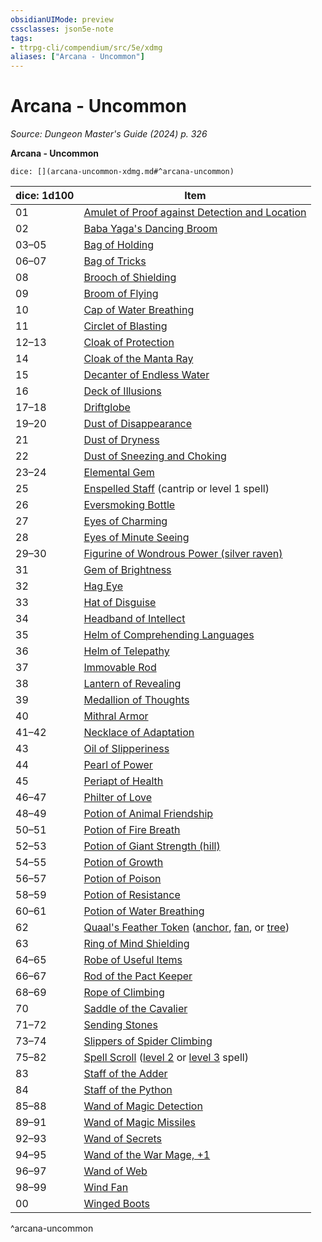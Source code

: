 ```yaml
---
obsidianUIMode: preview
cssclasses: json5e-note
tags:
- ttrpg-cli/compendium/src/5e/xdmg
aliases: ["Arcana - Uncommon"]
---
```

# Arcana - Uncommon
*Source: Dungeon Master's Guide (2024) p. 326* 

**Arcana - Uncommon**

`dice: [](arcana-uncommon-xdmg.md#^arcana-uncommon)`

| dice: 1d100 | Item |
|-------------|------|
| 01 | [Amulet of Proof against Detection and Location](amulet-of-proof-against-detection-and-location-xdmg.md) |
| 02 | [Baba Yaga's Dancing Broom](baba-yagas-dancing-broom-xdmg.md) |
| 03–05 | [Bag of Holding](bag-of-holding-xdmg.md) |
| 06–07 | [Bag of Tricks](bag-of-tricks-xdmg.md) |
| 08 | [Brooch of Shielding](brooch-of-shielding-xdmg.md) |
| 09 | [Broom of Flying](broom-of-flying-xdmg.md) |
| 10 | [Cap of Water Breathing](cap-of-water-breathing-xdmg.md) |
| 11 | [Circlet of Blasting](circlet-of-blasting-xdmg.md) |
| 12–13 | [Cloak of Protection](cloak-of-protection-xdmg.md) |
| 14 | [Cloak of the Manta Ray](cloak-of-the-manta-ray-xdmg.md) |
| 15 | [Decanter of Endless Water](decanter-of-endless-water-xdmg.md) |
| 16 | [Deck of Illusions](3-Compendium/CLI/items/deck-of-illusions-xdmg.md) |
| 17–18 | [Driftglobe](driftglobe-xdmg.md) |
| 19–20 | [Dust of Disappearance](dust-of-disappearance-xdmg.md) |
| 21 | [Dust of Dryness](dust-of-dryness-xdmg.md) |
| 22 | [Dust of Sneezing and Choking](dust-of-sneezing-and-choking-xdmg.md) |
| 23–24 | [Elemental Gem](elemental-gem-xdmg.md) |
| 25 | [Enspelled Staff](enspelled-staff-xdmg.md) (cantrip or level 1 spell) |
| 26 | [Eversmoking Bottle](eversmoking-bottle-xdmg.md) |
| 27 | [Eyes of Charming](eyes-of-charming-xdmg.md) |
| 28 | [Eyes of Minute Seeing](eyes-of-minute-seeing-xdmg.md) |
| 29–30 | [Figurine of Wondrous Power (silver raven)](figurine-of-wondrous-power-silver-raven-xdmg.md) |
| 31 | [Gem of Brightness](gem-of-brightness-xdmg.md) |
| 32 | [Hag Eye](hag-eye-xdmg.md) |
| 33 | [Hat of Disguise](hat-of-disguise-xdmg.md) |
| 34 | [Headband of Intellect](headband-of-intellect-xdmg.md) |
| 35 | [Helm of Comprehending Languages](helm-of-comprehending-languages-xdmg.md) |
| 36 | [Helm of Telepathy](helm-of-telepathy-xdmg.md) |
| 37 | [Immovable Rod](immovable-rod-xdmg.md) |
| 38 | [Lantern of Revealing](lantern-of-revealing-xdmg.md) |
| 39 | [Medallion of Thoughts](medallion-of-thoughts-xdmg.md) |
| 40 | [Mithral Armor](mithral-armor-xdmg.md) |
| 41–42 | [Necklace of Adaptation](necklace-of-adaptation-xdmg.md) |
| 43 | [Oil of Slipperiness](oil-of-slipperiness-xdmg.md) |
| 44 | [Pearl of Power](pearl-of-power-xdmg.md) |
| 45 | [Periapt of Health](periapt-of-health-xdmg.md) |
| 46–47 | [Philter of Love](philter-of-love-xdmg.md) |
| 48–49 | [Potion of Animal Friendship](potion-of-animal-friendship-xdmg.md) |
| 50–51 | [Potion of Fire Breath](potion-of-fire-breath-xdmg.md) |
| 52–53 | [Potion of Giant Strength (hill)](potion-of-hill-giant-strength-xdmg.md) |
| 54–55 | [Potion of Growth](potion-of-growth-xdmg.md) |
| 56–57 | [Potion of Poison](potion-of-poison-xdmg.md) |
| 58–59 | [Potion of Resistance](potion-of-resistance-xdmg.md) |
| 60–61 | [Potion of Water Breathing](potion-of-water-breathing-xdmg.md) |
| 62 | [Quaal's Feather Token](quaals-feather-token-xdmg.md) ([anchor](quaals-feather-token-anchor-xdmg.md), [fan](quaals-feather-token-fan-xdmg.md), or [tree](quaals-feather-token-tree-xdmg.md)) |
| 63 | [Ring of Mind Shielding](ring-of-mind-shielding-xdmg.md) |
| 64–65 | [Robe of Useful Items](robe-of-useful-items-xdmg.md) |
| 66–67 | [Rod of the Pact Keeper](rod-of-the-pact-keeper-xdmg.md) |
| 68–69 | [Rope of Climbing](rope-of-climbing-xdmg.md) |
| 70 | [Saddle of the Cavalier](saddle-of-the-cavalier-xdmg.md) |
| 71–72 | [Sending Stones](sending-stones-xdmg.md) |
| 73–74 | [Slippers of Spider Climbing](slippers-of-spider-climbing-xdmg.md) |
| 75–82 | [Spell Scroll](spell-scroll-xdmg.md) ([level 2](spell-scroll-level-2-xdmg.md) or [level 3](spell-scroll-level-3-xdmg.md) spell) |
| 83 | [Staff of the Adder](staff-of-the-adder-xdmg.md) |
| 84 | [Staff of the Python](staff-of-the-python-xdmg.md) |
| 85–88 | [Wand of Magic Detection](wand-of-magic-detection-xdmg.md) |
| 89–91 | [Wand of Magic Missiles](wand-of-magic-missiles-xdmg.md) |
| 92–93 | [Wand of Secrets](wand-of-secrets-xdmg.md) |
| 94–95 | [Wand of the War Mage, +1](1-wand-of-the-war-mage-xdmg.md) |
| 96–97 | [Wand of Web](wand-of-web-xdmg.md) |
| 98–99 | [Wind Fan](wind-fan-xdmg.md) |
| 00 | [Winged Boots](winged-boots-xdmg.md) |
^arcana-uncommon
